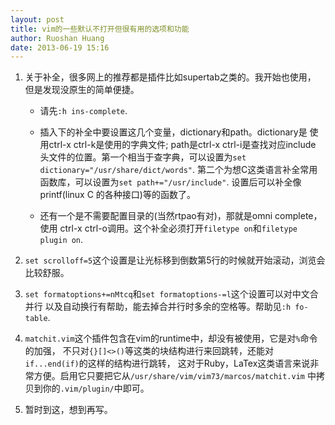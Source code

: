 ```yaml
---
layout: post
title: vim的一些默认不打开但很有用的选项和功能
author: Ruoshan Huang
date: 2013-06-19 15:16
---
```


1. 关于补全，很多网上的推荐都是插件比如supertab之类的。我开始也使用，
   但是发现没原生的简单便捷。

    - 请先`:h ins-complete`.

    - 插入下的补全中要设置这几个变量，dictionary和path。dictionary是
      使用ctrl-x ctrl-k是使用的字典文件; path是ctrl-x ctrl-i是查找对应include
      头文件的位置。第一个相当于查字典，可以设置为`set dictionary="/usr/share/dict/words"`.
      第二个为想C这类语言补全常用函数库，可以设置为`set path+="/usr/include"`.
      设置后可以补全像printf(linux C 的各种接口)等的函数了。

    - 还有一个是不需要配置目录的(当然rtpao有对)，那就是omni complete，使用
      ctrl-x ctrl-o调用。这个补全必须打开`filetype on`和`filetype plugin on`.

2. `set scrolloff=5`这个设置是让光标移到倒数第5行的时候就开始滚动，浏览会比较舒服。

3. `set formatoptions+=nMtcq`和`set formatoptions-=l`这个设置可以对中文合并行
   以及自动换行有帮助，能去掉合并行时多余的空格等。帮助见`:h fo-table`.

4. `matchit.vim`这个插件包含在vim的runtime中，却没有被使用，它是对`%`命令的加强，
   不只对`{}[]<>()`等这类的块结构进行来回跳转，还能对`if...end(if)`的这样的结构进行跳转，
   这对于Ruby，LaTex这类语言来说非常方便。启用它只要把它从`/usr/share/vim/vim73/marcos/matchit.vim`
   中拷贝到你的`.vim/plugin/`中即可。

5. 暂时到这，想到再写。

